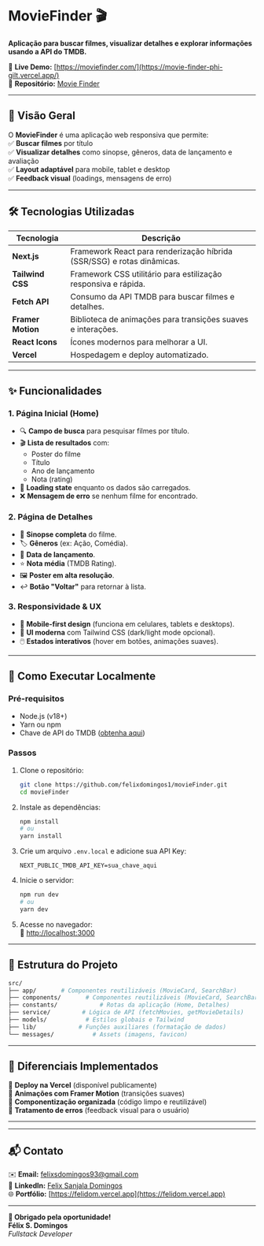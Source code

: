 # **MovieFinder** 🎬  

**Aplicação para buscar filmes, visualizar detalhes e explorar informações usando a API do TMDB.**  

🔗 **Live Demo:** [https://moviefinder.com/](https://movie-finder-phi-gilt.vercel.app/)  
📂 **Repositório:** [Movie Finder](https://github.com/felixdomingos1/movieFinder)  

---

## **📌 Visão Geral**  
O **MovieFinder** é uma aplicação web responsiva que permite:  
✅ **Buscar filmes** por título  
✅ **Visualizar detalhes** como sinopse, gêneros, data de lançamento e avaliação  
✅ **Layout adaptável** para mobile, tablet e desktop  
✅ **Feedback visual** (loadings, mensagens de erro)  

---

## **🛠 Tecnologias Utilizadas**  
| **Tecnologia**       | **Descrição**                                                                 |
|----------------------|-----------------------------------------------------------------------------|
| **Next.js**          | Framework React para renderização híbrida (SSR/SSG) e rotas dinâmicas.      |
| **Tailwind CSS**     | Framework CSS utilitário para estilização responsiva e rápida.             |
| **Fetch API**        | Consumo da API TMDB para buscar filmes e detalhes.                         |
| **Framer Motion**    | Biblioteca de animações para transições suaves e interações.               |
| **React Icons**      | Ícones modernos para melhorar a UI.                                        |
| **Vercel**           | Hospedagem e deploy automatizado.                                          |

---

## **✨ Funcionalidades**  

### **1. Página Inicial (Home)**
- 🔍 **Campo de busca** para pesquisar filmes por título.  
- 🎬 **Lista de resultados** com:  
  - Poster do filme  
  - Título  
  - Ano de lançamento  
  - Nota (rating)  
- 🔄 **Loading state** enquanto os dados são carregados.  
- ❌ **Mensagem de erro** se nenhum filme for encontrado.  

### **2. Página de Detalhes**
- 📖 **Sinopse completa** do filme.  
- 🏷️ **Gêneros** (ex: Ação, Comédia).  
- 📅 **Data de lançamento**.  
- ⭐ **Nota média** (TMDB Rating).  
- 🖼️ **Poster em alta resolução**.  
- ↩️ **Botão "Voltar"** para retornar à lista.  

### **3. Responsividade & UX**
- 📱 **Mobile-first design** (funciona em celulares, tablets e desktops).  
- 🎨 **UI moderna** com Tailwind CSS (dark/light mode opcional).  
- 🖱️ **Estados interativos** (hover em botões, animações suaves).  

---

## **🚀 Como Executar Localmente**  

### **Pré-requisitos**  
- Node.js (v18+)  
- Yarn ou npm  
- Chave de API do TMDB ([obtenha aqui](https://www.themoviedb.org/settings/api))  

### **Passos**  
1. Clone o repositório:  
   ```bash
   git clone https://github.com/felixdomingos1/movieFinder.git
   cd movieFinder
   ```  

2. Instale as dependências:  
   ```bash
   npm install
   # ou
   yarn install
   ```  

3. Crie um arquivo `.env.local` e adicione sua API Key:  
   ```env
   NEXT_PUBLIC_TMDB_API_KEY=sua_chave_aqui
   ```  

4. Inicie o servidor:  
   ```bash
   npm run dev
   # ou
   yarn dev
   ```  

5. Acesse no navegador:  
   🔗 [http://localhost:3000](http://localhost:3000)  

---

## **📂 Estrutura do Projeto**  
```bash
src/
├── app/       # Componentes reutilizáveis (MovieCard, SearchBar)
├── components/       # Componentes reutilizáveis (MovieCard, SearchBar)
├── constants/            # Rotas da aplicação (Home, Detalhes)
├── service/         # Lógica de API (fetchMovies, getMovieDetails)
├── models/           # Estilos globais e Tailwind
├── lib/            # Funções auxiliares (formatação de dados)
└── messages/           # Assets (imagens, favicon)
```

---

## **🎯 Diferenciais Implementados**  
🌟 **Deploy na Vercel** (disponível publicamente)  
🌟 **Animações com Framer Motion** (transições suaves)  
🌟 **Componentização organizada** (código limpo e reutilizável)  
🌟 **Tratamento de erros** (feedback visual para o usuário)  

---
 
---

## **📬 Contato**  
✉️ **Email:** [felixsdomingos93@gmail.com](mailto:felixsdomingos93@gmail.com)  
💼 **LinkedIn:** [Felix Sanjala Domingos](https://www.linkedin.com/in/felixdomingos?utm_source=share&utm_campaign=share_via&utm_content=profile&utm_medium=android_app)  
🌐 **Portfólio:** [https://felidom.vercel.app](https://felidom.vercel.app)  

---

**🎉 Obrigado pela oportunidade!**  
**Félix S. Domingos**  
*Fullstack Developer*